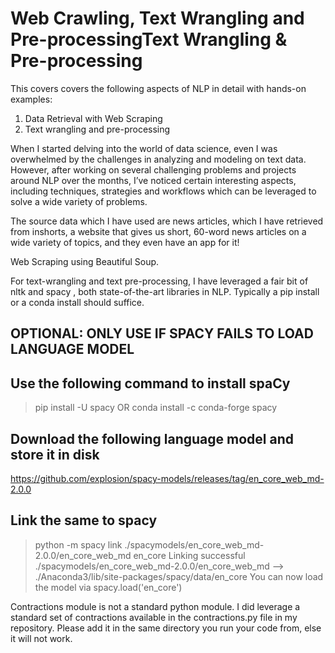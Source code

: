 # Web Crawling, Text Wrangling and Pre-processingText Wrangling & Pre-processing

This covers covers the following aspects of NLP in detail with hands-on examples:

1. Data Retrieval with Web Scraping
2. Text wrangling and pre-processing

When I started delving into the world of data science, even I was overwhelmed by the challenges in analyzing and modeling on text data. However, after working on several challenging problems and projects around NLP over the months, I’ve noticed certain interesting aspects, including techniques, strategies and workflows which can be leveraged to solve a wide variety of problems.

The source data which I have used are news articles, which I have retrieved from inshorts, a website that gives us short, 60-word news articles on a wide variety of topics, and they even have an app for it!

Web Scraping using Beautiful Soup.

For text-wrangling and text pre-processing, I have leveraged a fair bit of nltk
and spacy , both state-of-the-art libraries in NLP. Typically a pip install <library> or a
conda install <library> should suffice.
  
## OPTIONAL: ONLY USE IF SPACY FAILS TO LOAD LANGUAGE MODEL
## Use the following command to install spaCy
> pip install -U spacy
OR
> conda install -c conda-forge spacy

## Download the following language model and store it in disk
https://github.com/explosion/spacy-models/releases/tag/en_core_web_md-2.0.0

## Link the same to spacy 
> python -m spacy link ./spacymodels/en_core_web_md-2.0.0/en_core_web_md en_core
Linking successful
    ./spacymodels/en_core_web_md-2.0.0/en_core_web_md --> ./Anaconda3/lib/site-packages/spacy/data/en_core
You can now load the model via spacy.load('en_core')

Contractions module is not a standard python module. I did leverage a standard set of
contractions available in the contractions.py file in my repository. Please add it in the
same directory you run your code from, else it will not work.

